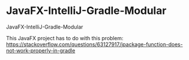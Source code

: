 # JavaFX-IntelliJ-Gradle-Modular
JavaFX-IntelliJ-Gradle-Modular

This JavaFX project has to do with this problem: https://stackoverflow.com/questions/63127917/jpackage-function-does-not-work-properly-in-gradle
